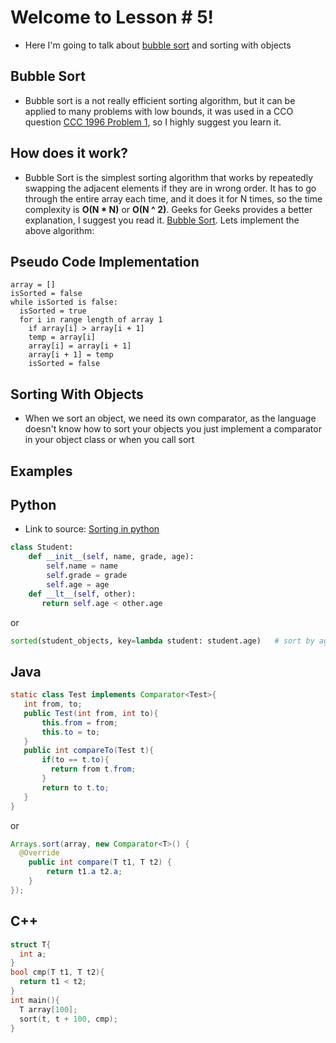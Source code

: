 # Welcome to Lesson # 5!

- Here I'm going to talk about [bubble sort](https://en.wikipedia.org/wiki/Bubble_sort) and sorting with objects

## Bubble Sort
- Bubble sort is a not really efficient sorting algorithm, but it can be applied to many problems with low bounds, it was used in a CCO question [CCC 1996 Problem 1](https://wcipeg.com/problem/ccc96s2p1), so I highly suggest you learn it.

## How does it work?
- Bubble Sort is the simplest sorting algorithm that works by repeatedly swapping the adjacent elements if they are in wrong order. It has to go through the entire array each time, and it does it for N times, so the time complexity is **O(N * N)** or **O(N ^ 2)**. Geeks for Geeks provides a better explanation, I suggest you read it. [Bubble Sort](https://www.geeksforgeeks.org/bubble-sort/). Lets implement the above algorithm:
## Pseudo Code Implementation
```
array = []
isSorted = false
while isSorted is false:
  isSorted = true
  for i in range length of array 1
    if array[i] > array[i + 1]
    temp = array[i]
    array[i] = array[i + 1]
    array[i + 1] = temp
    isSorted = false
```


## Sorting With Objects
- When we sort an object, we need its own comparator, as the language doesn't know how to sort your objects you just implement a comparator in your object class or when you call sort
## Examples
## Python
- Link to source: [Sorting in python](https://docs.python.org/3/howto/sorting.html)
``` python
class Student:
    def __init__(self, name, grade, age):
        self.name = name
        self.grade = grade
        self.age = age
    def __lt__(self, other):
       return self.age < other.age
```
or
``` python
sorted(student_objects, key=lambda student: student.age)   # sort by age
```
## Java
```java
static class Test implements Comparator<Test>{
   int from, to;
   public Test(int from, int to){
       this.from = from;
       this.to = to;
   }
   public int compareTo(Test t){
       if(to == t.to){
         return from t.from;
       }
       return to t.to;
   }
}
```
or
```java
Arrays.sort(array, new Comparator<T>() {
  @Override
	public int compare(T t1, T t2) {
		return t1.a t2.a;
	}
});
```
## C++
``` cpp
struct T{
  int a;
}
bool cmp(T t1, T t2){
  return t1 < t2;
}
int main(){
  T array[100];
  sort(t, t + 100, cmp);
}
```


